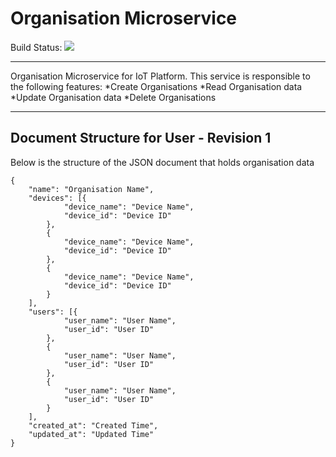 # Organisation Microservice
Build Status: ![](https://github.com/UdamLiyanage/organisation-service/workflows/Go/badge.svg)
***
Organisation Microservice for IoT Platform. This service is responsible to the following features:
*Create Organisations
*Read Organisation data
*Update Organisation data
*Delete Organisations

***
## Document Structure for User - Revision 1
Below is the structure of the JSON document that holds organisation data
```
{
	"name": "Organisation Name",
	"devices": [{
			"device_name": "Device Name",
			"device_id": "Device ID"
		},
		{
			"device_name": "Device Name",
			"device_id": "Device ID"
		},
		{
			"device_name": "Device Name",
			"device_id": "Device ID"
		}
	],
	"users": [{
			"user_name": "User Name",
			"user_id": "User ID"
		},
		{
			"user_name": "User Name",
			"user_id": "User ID"
		},
		{
			"user_name": "User Name",
			"user_id": "User ID"
		}
	],
	"created_at": "Created Time",
	"updated_at": "Updated Time"
}
```
